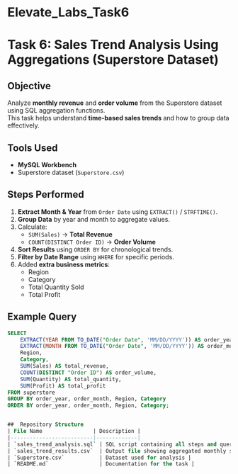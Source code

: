 # Elevate_Labs_Task6

# Task 6: Sales Trend Analysis Using Aggregations (Superstore Dataset)

## Objective
Analyze **monthly revenue** and **order volume** from the Superstore dataset using SQL aggregation functions.  
This task helps understand **time-based sales trends** and how to group data effectively.

## Tools Used
- **MySQL Workbench** 
- Superstore dataset (`Superstore.csv`)

## Steps Performed
1. **Extract Month & Year** from `Order Date` using `EXTRACT()` / `STRFTIME()`.
2. **Group Data** by year and month to aggregate values.
3. Calculate:
   - `SUM(Sales)` → **Total Revenue**
   - `COUNT(DISTINCT Order ID)` → **Order Volume**
4. **Sort Results** using `ORDER BY` for chronological trends.
5. **Filter by Date Range** using `WHERE` for specific periods.
6. Added **extra business metrics**:
   - Region
   - Category
   - Total Quantity Sold
   - Total Profit

##  Example Query
```sql
SELECT 
    EXTRACT(YEAR FROM TO_DATE("Order Date", 'MM/DD/YYYY')) AS order_year,
    EXTRACT(MONTH FROM TO_DATE("Order Date", 'MM/DD/YYYY')) AS order_month,
    Region,
    Category,
    SUM(Sales) AS total_revenue,
    COUNT(DISTINCT "Order ID") AS order_volume,
    SUM(Quantity) AS total_quantity,
    SUM(Profit) AS total_profit
FROM superstore
GROUP BY order_year, order_month, Region, Category
ORDER BY order_year, order_month, Region, Category;


##  Repository Structure
| File Name                | Description |
|--------------------------|-------------|
| `sales_trend_analysis.sql` | SQL script containing all steps and queries with comments |
| `sales_trend_results.csv`  | Output file showing aggregated monthly sales results |
| `Superstore.csv`           | Dataset used for analysis |
| `README.md`                | Documentation for the task |


